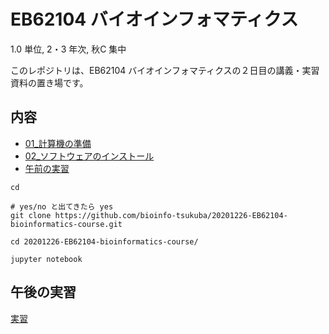 # EB62104 バイオインフォマティクス
1.0 単位, 2・3 年次, 秋C 集中

このレポジトリは、EB62104 バイオインフォマティクスの２日目の講義・実習資料の置き場です。

## 内容

- [01_計算機の準備](01_計算機の準備.md)
- [02_ソフトウェアのインストール](02_ソフトウェアのインストール.md)
- [午前の実習](tutorial)


```
cd

# yes/no と出てきたら yes
git clone https://github.com/bioinfo-tsukuba/20201226-EB62104-bioinformatics-course.git

cd 20201226-EB62104-bioinformatics-course/

jupyter notebook
```

## 午後の実習

[実習](実習.md)
